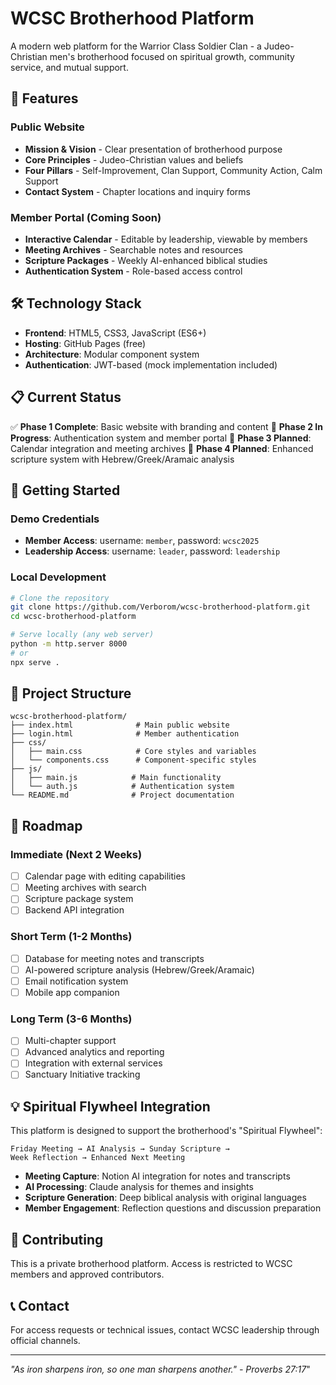 # WCSC Brotherhood Platform

A modern web platform for the Warrior Class Soldier Clan - a Judeo-Christian men's brotherhood focused on spiritual growth, community service, and mutual support.

## 🎯 Features

### Public Website
- **Mission & Vision** - Clear presentation of brotherhood purpose
- **Core Principles** - Judeo-Christian values and beliefs  
- **Four Pillars** - Self-Improvement, Clan Support, Community Action, Calm Support
- **Contact System** - Chapter locations and inquiry forms

### Member Portal (Coming Soon)
- **Interactive Calendar** - Editable by leadership, viewable by members
- **Meeting Archives** - Searchable notes and resources
- **Scripture Packages** - Weekly AI-enhanced biblical studies
- **Authentication System** - Role-based access control

## 🛠️ Technology Stack

- **Frontend**: HTML5, CSS3, JavaScript (ES6+)
- **Hosting**: GitHub Pages (free)
- **Architecture**: Modular component system
- **Authentication**: JWT-based (mock implementation included)

## 📋 Current Status

✅ **Phase 1 Complete**: Basic website with branding and content
🔄 **Phase 2 In Progress**: Authentication system and member portal
📅 **Phase 3 Planned**: Calendar integration and meeting archives
📖 **Phase 4 Planned**: Enhanced scripture system with Hebrew/Greek/Aramaic analysis

## 🚀 Getting Started

### Demo Credentials
- **Member Access**: username: `member`, password: `wcsc2025`
- **Leadership Access**: username: `leader`, password: `leadership`

### Local Development
```bash
# Clone the repository
git clone https://github.com/Verborom/wcsc-brotherhood-platform.git
cd wcsc-brotherhood-platform

# Serve locally (any web server)
python -m http.server 8000
# or
npx serve .
```

## 📁 Project Structure

```
wcsc-brotherhood-platform/
├── index.html              # Main public website
├── login.html              # Member authentication
├── css/
│   ├── main.css            # Core styles and variables
│   └── components.css      # Component-specific styles
├── js/
│   ├── main.js            # Main functionality
│   └── auth.js            # Authentication system
└── README.md              # Project documentation
```

## 🔮 Roadmap

### Immediate (Next 2 Weeks)
- [ ] Calendar page with editing capabilities
- [ ] Meeting archives with search
- [ ] Scripture package system
- [ ] Backend API integration

### Short Term (1-2 Months)
- [ ] Database for meeting notes and transcripts
- [ ] AI-powered scripture analysis (Hebrew/Greek/Aramaic)
- [ ] Email notification system
- [ ] Mobile app companion

### Long Term (3-6 Months)
- [ ] Multi-chapter support
- [ ] Advanced analytics and reporting
- [ ] Integration with external services
- [ ] Sanctuary Initiative tracking

## 💡 Spiritual Flywheel Integration

This platform is designed to support the brotherhood's "Spiritual Flywheel":

```
Friday Meeting → AI Analysis → Sunday Scripture → 
Week Reflection → Enhanced Next Meeting
```

- **Meeting Capture**: Notion AI integration for notes and transcripts
- **AI Processing**: Claude analysis for themes and insights
- **Scripture Generation**: Deep biblical analysis with original languages
- **Member Engagement**: Reflection questions and discussion preparation

## 🤝 Contributing

This is a private brotherhood platform. Access is restricted to WCSC members and approved contributors.

## 📞 Contact

For access requests or technical issues, contact WCSC leadership through official channels.

---

*\"As iron sharpens iron, so one man sharpens another.\" - Proverbs 27:17*"